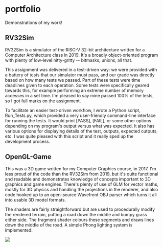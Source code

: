 # portfolio
Demonstrations of my work!

## RV32Sim
RV32Sim is a simulator of the RISC-V 32-bit architecture written for a Computer Architecture class in 2019. It's a broadly object-oriented program with plenty of low-level nitty-gritty -- bitmasks, unions, all that.

This assignment was delivered in a test-driven way: we were provided with a battery of tests that our simulator must pass, and our grade was directly based on how many tests we passed. Part of these tests were time deadlines given to each operation. Some tests were specifically geared towards this, for example performing an extreme number of memory accesses in a set time. I'm pleased to say mine passed 100% of the tests, so I got full marks on the assignment.

To facilitate an easier test-driven workflow, I wrote a Python script, Run_Tests.py, which provided a very user-friendly command-line interface for running the tests. It would print [PASS], [FAIL], or some other options depending on my program's output versus what was expected. It also has various options for displaying details of the test, outputs, expected outputs, etc. I was quite pleased with this script and it really sped up the development process.

## OpenGL-Game
This was a 3D game written for my Computer Graphics course, in 2017. I'm less proud of the code than the RV32Sim from 2019, but it's quite functional and readable and demonstrates knowledge of concepts important to 3D graphics and game engines. There's plenty of use of GLM for vector maths, mostly for 3D physics and handling the projections in the renderer, and also code hooked up to an open-source Wavefront OBJ parser which turns it all into usable 3D model formats.

The shaders are fairly straightforward but are used to procedurally modify the rendered terrain, putting a road down the middle and bumpy grass either side. The fragment shader colours these segments and draws lines down the middle of the road. A simple Phong lighting system is implemented.

![](https://i.imgur.com/vaiofzt.png)
